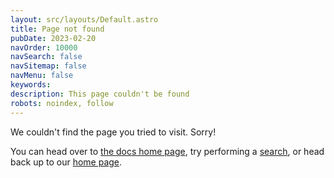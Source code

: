 ```yaml
---
layout: src/layouts/Default.astro
title: Page not found
pubDate: 2023-02-20
navOrder: 10000
navSearch: false
navSitemap: false
navMenu: false
keywords: 
description: This page couldn't be found
robots: noindex, follow
---
```


We couldn't find the page you tried to visit. Sorry!

You can head over to [the docs home page](https://octopus.com/docs), try performing a [search](https://octopus.com/docs/search), or head back up to our [home page](https://octopus.com).
